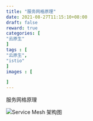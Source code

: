 ```yaml
---
title: "服务网格原理"
date: 2021-08-27T11:15:10+08:00
draft: false
reward: true
categories: [
"云原生"
]
tags : [
"云原生",
"istio"
]
images : [

]
---
```


服务网格原理

![Service Mesh 架构图](http://cdn.tkaid.com/img/00704eQkly1fswh7dbs1pj30id0bpmxl.jpg)
